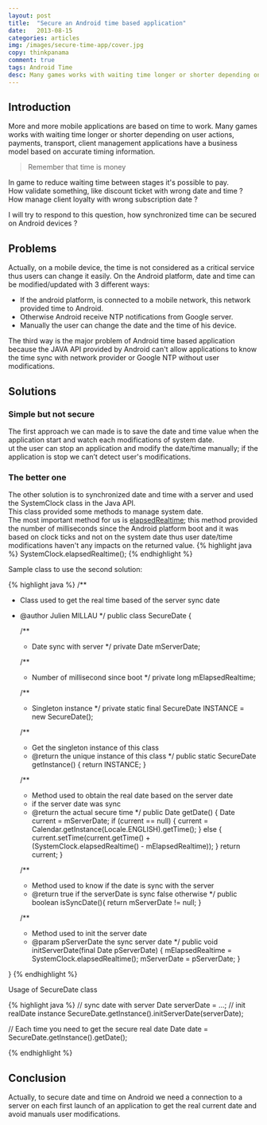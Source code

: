 ```yaml
---
layout: post
title:  "Secure an Android time based application"
date:   2013-08-15
categories: articles
img: /images/secure-time-app/cover.jpg
copy: thinkpanama
comment: true
tags: Android Time
desc: Many games works with waiting time longer or shorter depending on user actions, payments, transport, client management applications have a business model based on accurate timing information.
---
```

## Introduction

More and more mobile applications are based on time to work.
Many games works with waiting time longer or shorter depending on user actions, payments, transport, client management applications have a business model based on accurate timing information.
> Remember that time is money

In game to reduce waiting time between stages it's possible to pay.<br/>
How validate something, like discount ticket with wrong date and time ?<br/>
How manage client loyalty with wrong subscription date ?<br/>

I will try to respond to this question, how synchronized time can be secured on Android devices ?

## Problems

Actually, on a mobile device, the time is not considered as a critical service thus users can change it easily.
On the Android platform, date and time can be modified/updated with 3 different ways:

 * If the android platform, is connected to a mobile network, this network provided time to Android.
 * Otherwise Android receive NTP notifications from Google server.
 * Manually the user can change the date and the time of his device.

The third way is the major problem of Android time based application because the JAVA API provided by Android can't allow applications to know the time sync with network provider or Google NTP without user modifications.

## Solutions

### Simple but not secure

The first approach we can made is to save the date and time value when the application start and watch each modifications of system date.<br/>
 ut the user can stop an application and modify the date/time manually; if the application is stop we can’t detect user's modifications.<br/>

### The better one

The other solution is to synchronized date and time with a server and used the SystemClock class in the Java API.<br/>
This class provided some methods to manage system date.<br/>
The most important method for us is [elapsedRealtime]; this method provided the number of milliseconds since the Android platform boot and it was based on clock ticks and not on the system date thus user date/time modifications haven't any impacts on the returned value.
{% highlight java %}
SystemClock.elapsedRealtime();
{% endhighlight %}

Sample class to use the second solution:

{% highlight java %}
/**
 * Class used to get the real time based of the server sync date
 * @author Julien MILLAU
 */
public class SecureDate {

	/**
	 *  Date sync with server
	 */
	private Date mServerDate;

	/**
	 * Number of millisecond since boot
	 */
	private long mElapsedRealtime;

	/**
	 * Singleton instance
	 */
	private static final SecureDate INSTANCE = new SecureDate();

	/**
	 * Get the singleton instance of this class
	 * @return the unique instance of this class
	 */
	public static SecureDate getInstance() {
		return INSTANCE;
	}

	/**
	 * Method used to obtain the real date based on the server date
	 * if the server date was sync
	 * @return the actual secure time
	 */
	public Date getDate() {
		Date current = mServerDate;
		if (current == null) {
			current = Calendar.getInstance(Locale.ENGLISH).getTime();
		} else {
			current.setTime(current.getTime()
					+ (SystemClock.elapsedRealtime() - mElapsedRealtime));
		}
		return current;
	}

	/**
	 * Method used to know if the date is sync with the server
	 * @return true if the serverDate is sync false otherwise
	 */
	public boolean isSyncDate(){
		return mServerDate != null;
	}

	/**
	 * Method used to init the server date
	 * @param pServerDate the sync server date
	 */
	public void initServerDate(final Date pServerDate) {
		mElapsedRealtime = SystemClock.elapsedRealtime();
		mServerDate = pServerDate;
	}

}
{% endhighlight %}

Usage of SecureDate class

{% highlight java %}
// sync date with server
Date serverDate = ...;
// init realDate instance
SecureDate.getInstance().initServerDate(serverDate);

// Each time you need to get the secure real date
Date date = SecureDate.getInstance().getDate();

{% endhighlight %}

## Conclusion

Actually, to secure date and time on Android we need a connection to a server on each first launch of an application to get the real current date and avoid manuals user modifications.


[elapsedRealtime]: http://developer.android.com/reference/android/os/SystemClock.html#elapsedRealtime() "Android developer"
